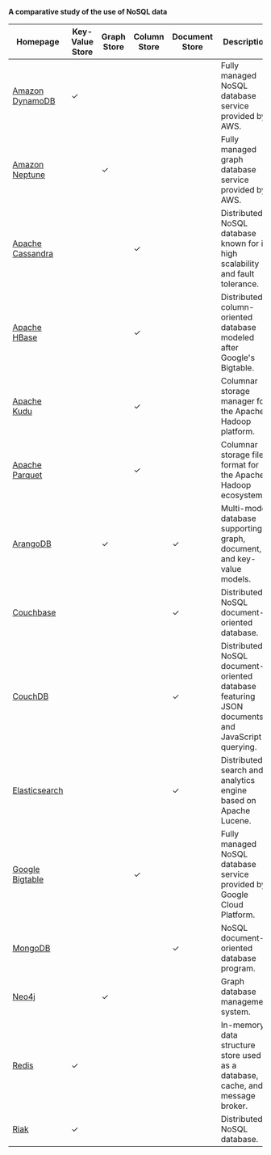 **A comparative study of the use of NoSQL data**

| Homepage                                               | Key-Value Store | Graph Store | Column Store | Document Store | Description                                                                                    |
| ------------------------------------------------------ | --------------- | ----------- | ------------ | -------------- | ---------------------------------------------------------------------------------------------- |
| [Amazon DynamoDB](https://aws.amazon.com/dynamodb/)    | ✓               |             |              |                | Fully managed NoSQL database service provided by AWS.                                          |
| [Amazon Neptune](https://aws.amazon.com/neptune/)      |                 | ✓           |              |                | Fully managed graph database service provided by AWS.                                          |
| [Apache Cassandra](http://cassandra.apache.org/)       |                 |             | ✓            |                | Distributed NoSQL database known for its high scalability and fault tolerance.                 |
| [Apache HBase](https://hbase.apache.org/)              |                 |             | ✓            |                | Distributed column-oriented database modeled after Google's Bigtable.                          |
| [Apache Kudu](https://kudu.apache.org/)                |                 |             | ✓            |                | Columnar storage manager for the Apache Hadoop platform.                                       |
| [Apache Parquet](https://parquet.apache.org/)          |                 |             | ✓            |                | Columnar storage file format for the Apache Hadoop ecosystem.                                  |
| [ArangoDB](https://www.arangodb.com/)                  |                 | ✓           |              | ✓              | Multi-model database supporting graph, document, and key-value models.                         |
| [Couchbase](https://www.couchbase.com/)                |                 |             |              | ✓              | Distributed NoSQL document-oriented database.                                                  |
| [CouchDB](https://couchdb.apache.org/)                 |                 |             |              | ✓              | Distributed NoSQL document-oriented database featuring JSON documents and JavaScript querying. |
| [Elasticsearch](https://www.elastic.co/elasticsearch/) |                 |             |              | ✓              | Distributed search and analytics engine based on Apache Lucene.                                |
| [Google Bigtable](https://cloud.google.com/bigtable/)  |                 |             | ✓            |                | Fully managed NoSQL database service provided by Google Cloud Platform.                        |
| [MongoDB](https://www.mongodb.com/)                    |                 |             |              | ✓              | NoSQL document-oriented database program.                                                      |
| [Neo4j](https://neo4j.com/)                            |                 | ✓           |              |                | Graph database management system.                                                              |
| [Redis](https://redis.io/)                             | ✓               |             |              |                | In-memory data structure store used as a database, cache, and message broker.                  |
| [Riak](http://basho.com/products/riak-kv/)             | ✓               |             |              |                | Distributed NoSQL database.                                                                    |
